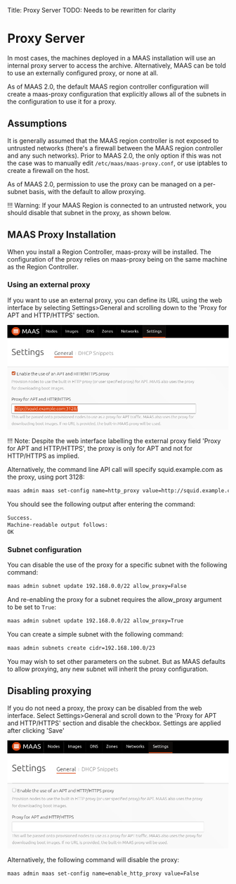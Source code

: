 Title: Proxy Server
TODO:  Needs to be rewritten for clarity

# Proxy Server

In most cases, the machines deployed in a MAAS installation will use an
internal proxy server to access the archive. Alternatively, MAAS can be told to
use an externally configured proxy, or none at all.

As of MAAS 2.0, the default MAAS region controller configuration will create a
maas-proxy configuration that explicitly allows all of the subnets in the
configuration to use it for a proxy.

## Assumptions

It is generally assumed that the MAAS region controller is not exposed to
untrusted networks (there's a firewall between the MAAS region
controller and any such networks). Prior to MAAS 2.0, the only option if this
was not the case was to manually edit `/etc/maas/maas-proxy.conf`, or use
iptables to create a firewall on the host.

As of MAAS 2.0, permission to use the proxy can be managed on a per-subnet
basis, with the default to allow proxying.

!!! Warning: If your MAAS Region is connected to an untrusted network, you
should disable that subnet in the proxy, as shown below.

## MAAS Proxy Installation

When you install a Region Controller, maas-proxy will be installed. The
configuration of the proxy relies on maas-proxy being on the same machine as
the Region Controller.

### Using an external proxy

If you want to use an external proxy, you can define its URL using the web
interface by selecting Settings>General and scrolling down to the 'Proxy for
APT and HTTP/HTTPS' section.

![image](./media/external-proxy.png)

!!! Note: Despite the web interface labelling the external proxy field 
'Proxy for APT and HTTP/HTTPS', the proxy is only for APT and not for
HTTP/HTTPS as implied.

Alternatively, the command line API call will specify squid.example.com as the
proxy, using port 3128:

```bash
maas admin maas set-config name=http_proxy value=http://squid.example.com:3128/
```
You should see the following output after entering the command:
```nonighlight
Success.
Machine-readable output follows:
OK
```
### Subnet configuration

You can disable the use of the proxy for a specific subnet with the following
command:

```bash
maas admin subnet update 192.168.0.0/22 allow_proxy=False
```

And re-enabling the proxy for a subnet requires the allow_proxy argument to
be set to `True`:

```bash
maas admin subnet update 192.168.0.0/22 allow_proxy=True
```
You can create a simple subnet with the following command:

```bash
maas admin subnets create cidr=192.168.100.0/23
```

You may wish to set other parameters on the subnet. But as MAAS defaults to
allow proxying, any new subnet will inherit the proxy configuration.

## Disabling proxying

If you do not need a proxy, the proxy can be disabled from the web interface.
Select Settings>General and scroll down to the 'Proxy for APT and HTTP/HTTPS'
section and disable the checkbox. Settings are applied after clicking 'Save'

![image](./media/no-proxy.png)

Alternatively, the following command will disable the proxy:

```bash
maas admin maas set-config name=enable_http_proxy value=False
```

